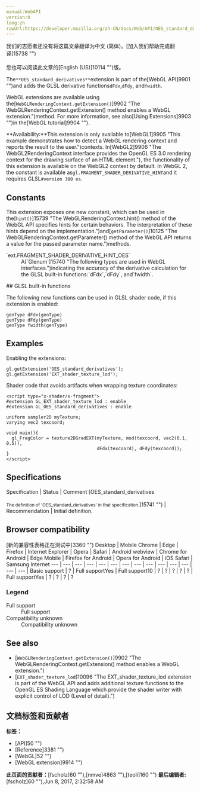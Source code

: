 ```yaml
---
manual:WebAPI
version:0
lang:zh
rawUrl:https://developer.mozilla.org/zh-CN/docs/Web/API/OES_standard_derivatives
---
```




<bdi>我们的志愿者还没有将这篇文章翻译为<bdi>中文 (简体)</bdi>。[加入我们帮助完成翻译]15738 "")<br></br>您也可以阅读此文章的[English (US)]10114 "")版。</bdi>






The`**OES_standard_derivatives**`extension is part of the[WebGL API]9901 "")and adds the GLSL derivative functions`dFdx`,`dFdy`, and`fwidth`.



WebGL extensions are available using the[`WebGLRenderingContext.getExtension()`]9902 "The WebGLRenderingContext.getExtension() method enables a WebGL extension.")method. For more information, see also[Using Extensions]9903 "")in the[WebGL tutorial]9904 "").



**Availability:**This extension is only available to[WebGL1]9905 "This example demonstrates how to detect a WebGL rendering context and reports the result to the user.")contexts. In[WebGL2]9906 "The WebGL2RenderingContext interface provides the OpenGL ES 3.0 rendering context for the drawing surface of an HTML <canvas> element."), the functionality of this extension is available on the WebGL2 context by default. In WebGL 2, the constant is available as`gl.FRAGMENT_SHADER_DERIVATIVE_HINT`and it requires GLSL`#version 300 es`.



## Constants<a name="Constants"></a>


This extension exposes one new constant, which can be used in the[`hint()`]15739 "The WebGLRenderingContext.hint() method of the WebGL API specifies hints for certain behaviors. The interpretation of these hints depend on the implementation.")and[`getParameter()`]10125 "The WebGLRenderingContext.getParameter() method of the WebGL API returns a value for the passed parameter name.")methods.

<dl><dt>`ext.FRAGMENT_SHADER_DERIVATIVE_HINT_OES`</dt><dd>A[`Glenum`]15740 "The following types are used in WebGL interfaces.")indicating the accuracy of the derivative calculation for the GLSL built-in functions:`dFdx`,`dFdy`, and`fwidth`.</dd></dl>
## GLSL built-in functions<a name="GLSL_built-in_functions"></a>


The following new functions can be used in GLSL shader code, if this extension is enabled:


```
genType dFdx(genType)
genType dFdy(genType)
genType fwidth(genType)
```

## Examples<a name="Examples"></a>


Enabling the extensions:


```
gl.getExtension('OES_standard_derivatives');
gl.getExtension('EXT_shader_texture_lod');
```


Shader code that avoids artifacts when wrapping texture coordinates:


```
<script type="x-shader/x-fragment">
#extension GL_EXT_shader_texture_lod : enable
#extension GL_OES_standard_derivatives : enable

uniform sampler2D myTexture;
varying vec2 texcoord;

void main(){
  gl_FragColor = texture2DGradEXT(myTexture, mod(texcoord, vec2(0.1, 0.5)), 
                                  dFdx(texcoord), dFdy(texcoord));
}
</script>
```

## Specifications<a name="Specifications"></a>
Specification | Status | Comment 
[OES_standard_derivatives<br></br><small>The definition of &#39;OES_standard_derivatives&#39; in that specification.</small>]15741 "") | Recommendation | Initial definition. 


## Browser compatibility<a name="Browser_compatibility"></a>
[新的兼容性表格正在测试中<i></i>]3360 "")
<abbr>Desktop<i></i></abbr> | <abbr>Mobile<i></i></abbr> 
<abbr>Chrome<i></i></abbr> | <abbr>Edge<i></i></abbr> | <abbr>Firefox<i></i></abbr> | <abbr>Internet Explorer<i></i></abbr> | <abbr>Opera<i></i></abbr> | <abbr>Safari<i></i></abbr> | <abbr>Android webview<i></i></abbr> | <abbr>Chrome for Android<i></i></abbr> | <abbr>Edge Mobile<i></i></abbr> | <abbr>Firefox for Android<i></i></abbr> | <abbr>Opera for Android<i></i></abbr> | <abbr>iOS Safari<i></i></abbr> | <abbr>Samsung Internet<i></i></abbr> 
 ---  |  ---  |  ---  |  ---  |  ---  |  ---  |  ---  |  ---  |  ---  |  ---  |  ---  |  ---  |  ---  |  ---  | 
Basic support | <abbr>?</abbr> | <abbr>Full support</abbr>Yes | <abbr>Full support</abbr>10 | <abbr>?</abbr> | <abbr>?</abbr> | <abbr>?</abbr> | <abbr>?</abbr> | <abbr>?</abbr> | <abbr>Full support</abbr>Yes | <abbr>?</abbr> | <abbr>?</abbr> | <abbr>?</abbr> | <abbr>?</abbr> 


### Legend<a name="Legend"></a>
<dl><dt><abbr>Full support</abbr></dt><dd>Full support</dd><dt><abbr>Compatibility unknown</abbr></dt><dd>Compatibility unknown</dd></dl>

## See also<a name="See_also"></a>

* [`WebGLRenderingContext.getExtension()`]9902 "The WebGLRenderingContext.getExtension() method enables a WebGL extension.")
* [`EXT_shader_texture_lod`]10096 "The EXT_shader_texture_lod extension is part of the WebGL API and adds additional texture functions to the OpenGL ES Shading Language which provide the shader writer with explicit control of LOD (Level of detail).")



## 文档标签和贡献者
**标签：**
* [API]50 "")
* [Reference]3381 "")
* [WebGL]52 "")
* [WebGL extension]9914 "")

**此页面的贡献者：**[fscholz]60 ""),[nmve]4863 ""),[teoli]160 "")
**最后编辑者:**[fscholz]60 ""),<time>Jun 8, 2017, 2:32:58 AM</time>


